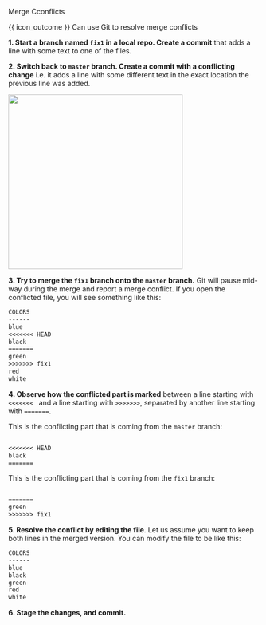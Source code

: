 <span id="title">Merge Cconflicts</span>

<span id="prereqs"><panel src="../branch/unit-inElsewhere-asFlat.md" boilerplate header="{{ icon_prereq }} %%Tools → Git & GitHub → Branching%%" popup-url="{{ baseUrl }}/gitAndGithub/branch" /></span>

<span id="outcomes">{{ icon_outcome }} Can use Git to resolve merge conflicts</span>

<div id="body">

**1. Start a branch named `fix1` in a local repo. Create a commit** that adds a line with some text to one of the files.

**2. Switch back to `master` branch. Create a commit with a conflicting change** i.e. it adds a line with some different text in the exact location the previous line was added.

<img src="{{baseUrl}}/gitAndGithub/mergeConflicts/images/sourcetree_1.png" height="350" />
<p/>

**3. Try to merge the `fix1` branch onto the `master` branch.** Git will pause mid-way during the merge and report a merge conflict. If you open the conflicted file, you will see something like this:

```txt
COLORS
------
blue
<<<<<<< HEAD
black
=======
green
>>>>>>> fix1
red
white
```

**4. Observe how the conflicted part is marked** between a line starting with `<<<<<<< ` and a line starting with `>>>>>>>`, separated by another line starting with `=======`. 

This is the conflicting part that is coming from the `master` branch:

```txt

<<<<<<< HEAD
black
=======

```

This is the conflicting part that is coming from the `fix1` branch:

```txt

=======
green
>>>>>>> fix1

```

**5. Resolve the conflict by editing the file**. Let us assume you want to keep both lines in the merged version. You can modify the file to be like this:

```txt
COLORS
------
blue
black
green
red
white
```

**6. Stage the changes, and commit.**

</div>

<div id="extras">
</div>
